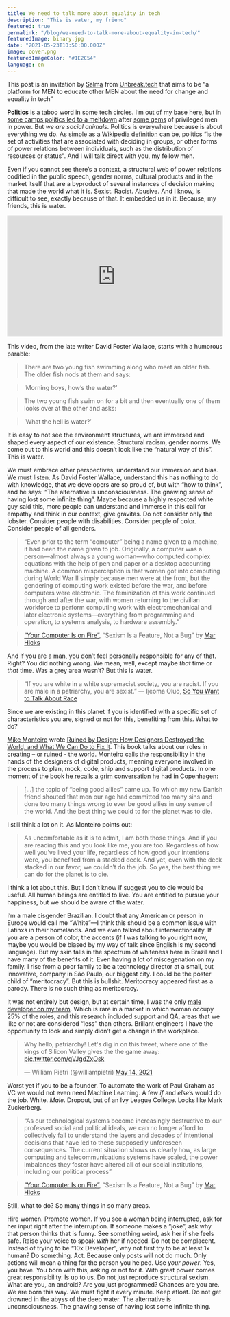 ```yaml
---
title: We need to talk more about equality in tech
description: "This is water, my friend"
featured: true
permalink: "/blog/we-need-to-talk-more-about-equality-in-tech/"
featuredImage: binary.jpg
date: "2021-05-23T10:50:00.000Z"
image: cover.png
featuredImageColor: "#1E2C54"
language: en
---
```


<p class="lead">This post is an invitation by <a href="https://twitter.com/whitep4nth3r" target="_blank">Salma</a> from <a href="https://unbreak.tech/" target="_blank">Unbreak.tech</a> that aims to be “a platform for MEN to educate other MEN about the need for change and equality in tech”</p>

**Politics** is a taboo word in some tech circles. I’m out of my base here, but in [some camps politics led to a meltdown](https://www.theverge.com/2021/5/3/22418208/basecamp-all-hands-meeting-employee-resignations-buyouts-implosion) after [some gems](https://world.hey.com/jason/changes-at-basecamp-7f32afc5) of privileged men in power. But _we are social animals_. Politics is everywhere because is about everything we do. As simple as a [Wikipedia definition](https://en.wikipedia.org/wiki/Politics) can be, politics “is the set of activities that are associated with deciding in groups, or other forms of power relations between individuals, such as the distribution of resources or status". And I will talk direct with you, my fellow men.

Even if you cannot see there’s a context, a structural web of power relations codified in the public speech, gender norms, cultural products and in the market itself that are a byproduct of several instances of decision making that made the world what it is. Sexist. Racist. Abusive. And I know, is difficult to see, exactly because of that. It embedded us in it. Because, my friends, this is water.

<style>.embed-container { position: relative; padding-bottom: 56.25%; height: 0; overflow: hidden; max-width: 100%; } .embed-container iframe, .embed-container object, .embed-container embed { position: absolute; top: 0; left: 0; width: 100%; height: 100%; }</style><div class='embed-container'>
<iframe title="YouTube" width="560" height="315" src="https://www.youtube.com/embed/8CrOL-ydFMI" frameBorder="0" allow="accelerometer; autoplay; clipboard-write; encrypted-media; gyroscope; picture-in-picture" allowfullscreen></iframe>
</div>

This video, from the late writer David Foster Wallace, starts with a humorous parable:

> There are two young fish swimming along who meet an older fish. The older fish nods at them and says:

> ‘Morning boys, how’s the water?’

> The two young fish swim on for a bit and then eventually one of them looks over at the other and asks:

> ‘What the hell is water?’

It is easy to not see the environment structures, we are immersed and shaped every aspect of our existence. Structural racism, gender norms. We come out to this world and this doesn’t look like the “natural way of this”. This is water.

We must embrace other perspectives, understand our immersion and bias. We must listen. As David Foster Wallace, understand this has nothing to do with knowledge, that we developers are so proud of, but with “how to think”, and he says: “The alternative is unconsciousness. The gnawing sense of having lost some infinite thing”. Maybe because a highly respected white guy said this, more people can understand and immerse in this call for empathy and think in our context, give gravitas. Do not consider only the lobster. Consider people with disabilities. Consider people of color. Consider people of all genders.

> “Even prior to the term “computer” being a name given to a machine, it had been the name given to job. Originally, a computer was a person—almost always a young woman—who computed complex equations with the help of pen and paper or a desktop accounting machine. A common misperception is that women got into computing during World War II simply because men were at the front, but the gendering of computing work existed before the war, and before computers were electronic. The feminization of this work continued through and after the war, with women returning to the civilian workforce to perform computing work with electromechanical and later electronic systems—everything from programming and operation, to systems analysis, to hardware assembly.”

> [“Your Computer Is on Fire”](https://mitpress.mit.edu/books/your-computer-fire), “Sexism Is a Feature, Not a Bug” by [Mar Hicks](https://marhicks.com/)

And if you are a man, you don’t feel personally responsible for any of that. Right? You did nothing wrong. We mean, well, except maybe _that_ time or _that_ time. Was a grey area wasn’t? But this is water.

> “If you are white in a white supremacist society, you are racist. If you are male in a patriarchy, you are sexist.” — Ijeoma Oluo, [So You Want to Talk About Race](https://amzn.to/3fJ62BW)

Since we are existing in this planet if you is identified with a specific set of characteristics you are, signed or not for this, benefiting from this. What to do?

[Mike Monteiro](https://twitter.com/monteiro) wrote [Ruined by Design: How Designers Destroyed the World, and What We Can Do to Fix It](https://amzn.to/3ffmZ7W). This book talks about our roles in creating – or ruined - the world. Monteiro calls the responsibility in the hands of the designers of digital products, meaning everyone involved in the process to plan, mock, code, ship and support digital products. In one moment of the book [he recalls a grim conversation](https://monteiro.medium.com/d-r-e-a-m-74935dacfaf5) he had in Copenhagen:

> […] the topic of “being good allies” came up. To which my new Danish friend shouted that men our age had committed too many sins and done too many things wrong to ever be good allies in _any_ sense of the world. And the best thing we could to for the planet was to die. 

I still think a lot on it. As Monteiro points out: 

> As uncomfortable as it is to admit, I am both those things. And if you are reading this and you look like me, you are too. Regardless of how well you’ve lived your life, regardless of how good your intentions were, you benefited from a stacked deck. And yet, even with the deck stacked in our favor, we couldn’t do the job. So yes, the best thing we can do for the planet is to die.

I think a lot about this. But I don’t know if suggest you to die would be useful. All human beings are entitled to live. You are entitled to pursue your happiness, but we should be aware of the water.

I’m a male cisgender Brazilian. I doubt that any American or person in Europe would call me “White”—I think this should be a common issue with Latinxs in their homelands. And we even talked about intersectionality. If you are a person of color, the accents (if I was talking to you right now, maybe you would be biased by my way of talk since English is my second language). But my skin falls in the spectrum of whiteness here in Brazil and I have many of the benefits of it. Even having a lot of miscegenation on my family. I rise from a poor family to be a technology director at a small, but innovative, company in São Paulo, our biggest city. I could be the poster child of “meritocracy”. But this is bullshit. Meritocracy appeared first as a parody. There is no such thing as meritocracy. 

It was not entirely but design, but at certain time, I was the only [male developer on my team](https://aws.amazon.com/blogs/startups/news-startup-nexo-runs-a-lean-tech-team-by-leveraging-aws-and-amplify/). Which is rare in a market in which woman occupy 25% of the roles, and this research included support and QA, areas that we like or not are considered “less” than others. Brillant engineers I have the  opportunity to look and simply didn’t get a change in the workplace.

<blockquote class="twitter-tweet"><p lang="en" dir="ltr">Why hello, patriarchy! Let&#39;s dig in on this tweet, where one of the kings of Silicon Valley gives the the game away: <a href="https://t.co/qVJgdZxOsk">pic.twitter.com/qVJgdZxOsk</a></p>&mdash; William Pietri (@williampietri) <a href="https://twitter.com/williampietri/status/1393201902762954752?ref_src=twsrc%5Etfw">May 14, 2021</a></blockquote> <script async src="https://platform.twitter.com/widgets.js" charset="utf-8"></script>

Worst yet if you to be a founder. To automate the work of Paul Graham as VC we would not even need Machine Learning. A few _if_ and _else_’s would do the job. White. _Male_. Dropout, but of an Ivy League College. Looks like Mark Zuckerberg.

> “As our technological systems become increasingly destructive to our professed social and political ideals, we can no longer afford to collectively fail to understand the layers and decades of intentional decisions that have led to these supposedly unforeseen consequences. The current situation shows us clearly how, as large computing and telecommunications systems have scaled, the power imbalances they foster have altered all of our social institutions, including our political process”

> [“Your Computer Is on Fire”](https://mitpress.mit.edu/books/your-computer-fire), “Sexism Is a Feature, Not a Bug” by [Mar Hicks](https://marhicks.com/)

Still, what to do? So many things in so many areas.

Hire women. Promote women. If you see a woman being interrupted, ask for her input right after the interruption. If someone makes a “joke”, ask why that person thinks that is funny. See something weird, ask her if she feels safe. Raise your voice to speak _with_ her if needed. Do not be complacent. Instead of trying to be “10x Developer”, why not first try to be at least 1x human? Do something. Act. Because only posts will not do much. Only actions will mean a thing for the person you helped. Use _your power_. Yes, you have. You born with this, asking or not for it. With great power comes great responsibility. Is up to us. Do not just reproduce structural sexism. What are you, an android? Are you just programmed? Chances are you are. We are born this way. We must fight it every minute. Keep afloat. Do not get drowned in the abyss of the deep water. The alternative is unconsciousness. The gnawing sense of having lost some infinite thing.